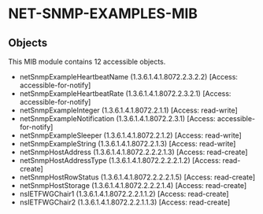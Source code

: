 # NET-SNMP-EXAMPLES-MIB

## Objects

This MIB module contains 12 accessible objects.

- netSnmpExampleHeartbeatName (1.3.6.1.4.1.8072.2.3.2.2) [Access: accessible-for-notify]
- netSnmpExampleHeartbeatRate (1.3.6.1.4.1.8072.2.3.2.1) [Access: accessible-for-notify]
- netSnmpExampleInteger (1.3.6.1.4.1.8072.2.1.1) [Access: read-write]
- netSnmpExampleNotification (1.3.6.1.4.1.8072.2.3.1) [Access: accessible-for-notify]
- netSnmpExampleSleeper (1.3.6.1.4.1.8072.2.1.2) [Access: read-write]
- netSnmpExampleString (1.3.6.1.4.1.8072.2.1.3) [Access: read-write]
- netSnmpHostAddress (1.3.6.1.4.1.8072.2.2.2.1.3) [Access: read-create]
- netSnmpHostAddressType (1.3.6.1.4.1.8072.2.2.2.1.2) [Access: read-create]
- netSnmpHostRowStatus (1.3.6.1.4.1.8072.2.2.2.1.5) [Access: read-create]
- netSnmpHostStorage (1.3.6.1.4.1.8072.2.2.2.1.4) [Access: read-create]
- nsIETFWGChair1 (1.3.6.1.4.1.8072.2.2.1.1.2) [Access: read-create]
- nsIETFWGChair2 (1.3.6.1.4.1.8072.2.2.1.1.3) [Access: read-create]
